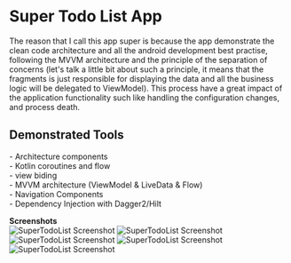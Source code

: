 <h1>Super Todo List App</h1>
The reason that I call this app super is because the app demonstrate the clean code architecture
and all the android development best practise, following the MVVM architecture and the principle of
the separation of concerns (let's talk a little bit about such a principle, it means
that the fragments is just responsible for displaying the data and all the business logic will be
delegated to ViewModel). This process have a great impact of the application functionality such like
handling the configuration changes, and process death.
<h2>Demonstrated Tools</h2>
- Architecture components </br>
- Kotlin coroutines and flow</br>
- view biding</br>
- MVVM architecture (ViewModel & LiveData & Flow)</br>
- Navigation Components</br>
- Dependency Injection with Dagger2/Hilt</br>

<b>Screenshots</b></br>
 <img src="https://github.com/3li-7assan-Dev1712/SuperTodoList/blob/master/1.jpg" alt="SuperTodoList Screenshot">
 <img src="https://github.com/3li-7assan-Dev1712/SuperTodoList/blob/master/2.jpg" alt="SuperTodoList Screenshot">
 <img src="https://github.com/3li-7assan-Dev1712/SuperTodoList/blob/master/3.jpg" alt="SuperTodoList Screenshot">
 <img src="https://github.com/3li-7assan-Dev1712/SuperTodoList/blob/master/4.jpg" alt="SuperTodoList Screenshot">
 <img src="https://github.com/3li-7assan-Dev1712/SuperTodoList/blob/master/5.jpg" alt="SuperTodoList Screenshot">


